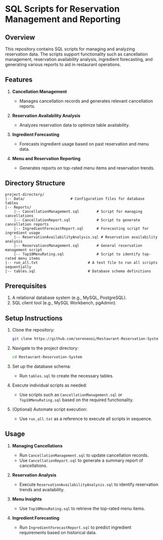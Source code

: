 # SQL Scripts for Reservation Management and Reporting

## Overview
This repository contains SQL scripts for managing and analyzing reservation data. The scripts support functionality such as cancellation management, reservation availability analysis, ingredient forecasting, and generating various reports to aid in restaurant operations.



## Features
1. **Cancellation Management**
   - Manages cancellation records and generates relevant cancellation reports.

2. **Reservation Availability Analysis**
   - Analyzes reservation data to optimize table availability.

3. **Ingredient Forecasting**
   - Forecasts ingredient usage based on past reservation and menu data.

4. **Menu and Reservation Reporting**
   - Generates reports on top-rated menu items and reservation trends.



## Directory Structure
```
project-directory/
|-- Data/                     # Configuration files for database tables
|-- Reports/
    |-- CancellationManagement.sql        # Script for managing cancellations
    |-- CancellationReport.sql            # Script to generate cancellation reports
    |-- IngredientForecastReport.sql      # Forecasting script for ingredient usage
    |-- ReservationAvailabilityAnalysis.sql # Reservation availability analysis
    |-- ReservationsManagement.sql        # General reservation management script
    |-- Top10MenuRating.sql               # Script to identify top-rated menu items
|-- run_all.txt                       # A text file to run all scripts sequentially
|-- tables.sql                        # Database schema definitions
```


## Prerequisites
1. A relational database system (e.g., MySQL, PostgreSQL).
2. SQL client tool (e.g., MySQL Workbench, pgAdmin).



## Setup Instructions
1. Clone the repository:
   ```bash
   git clone https://github.com/sereneooi/Restaurant-Reservation-System.git
   ```

2. Navigate to the project directory:
   ```bash
   cd Restaurant-Reservation-System
   ```

3. Set up the database schema:
   - Run `tables.sql` to create the necessary tables.

4. Execute individual scripts as needed:
   - Use scripts such as `CancellationManagement.sql` or `Top10MenuRating.sql` based on the required functionality.

5. (Optional) Automate script execution:
   - Use `run_all.txt` as a reference to execute all scripts in sequence.


## Usage
1. **Managing Cancellations**
   - Run `CancellationManagement.sql` to update cancellation records.
   - Use `CancellationReport.sql` to generate a summary report of cancellations.

2. **Reservation Analysis**
   - Execute `ReservationAvailabilityAnalysis.sql` to identify reservation trends and availability.

3. **Menu Insights**
   - Use `Top10MenuRating.sql` to retrieve the top-rated menu items.

4. **Ingredient Forecasting**
   - Run `IngredientForecastReport.sql` to predict ingredient requirements based on historical data.


